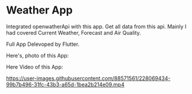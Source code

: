 # Weather App

Integrated openwatherApi with this app. Get all data from this api.
Mainly I had covered Current Weather, Forecast and Air Quality.

Full App Delevoped by Flutter.

Here's, photo of this App:




Here Video of this App:

https://user-images.githubusercontent.com/88571561/228069434-99b7b496-31fc-43b3-a65d-1bea2b214e09.mp4





